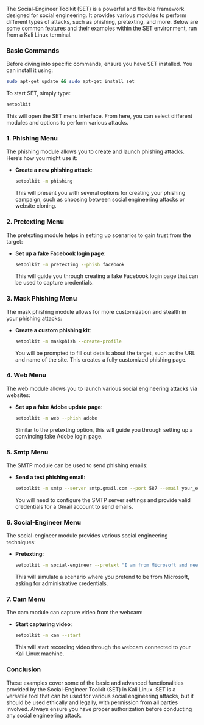  The Social-Engineer Toolkit (SET) is a powerful and flexible framework designed for social engineering. It provides various modules to perform different types of attacks, such as phishing, pretexting, and more. Below are some common features and their examples within the SET environment, run from a Kali Linux terminal.

### Basic Commands
Before diving into specific commands, ensure you have SET installed. You can install it using:
```bash
sudo apt-get update && sudo apt-get install set
```
To start SET, simply type:
```bash
setoolkit
```
This will open the SET menu interface. From here, you can select different modules and options to perform various attacks.

### 1. Phishing Menu
The phishing module allows you to create and launch phishing attacks. Here’s how you might use it:
- **Create a new phishing attack**:
  ```bash
  setoolkit -m phishing
  ```
  This will present you with several options for creating your phishing campaign, such as choosing between social engineering attacks or website cloning.

### 2. Pretexting Menu
The pretexting module helps in setting up scenarios to gain trust from the target:
- **Set up a fake Facebook login page**:
  ```bash
  setoolkit -m pretexting --phish facebook
  ```
  This will guide you through creating a fake Facebook login page that can be used to capture credentials.

### 3. Mask Phishing Menu
The mask phishing module allows for more customization and stealth in your phishing attacks:
- **Create a custom phishing kit**:
  ```bash
  setoolkit -m maskphish --create-profile
  ```
  You will be prompted to fill out details about the target, such as the URL and name of the site. This creates a fully customized phishing page.

### 4. Web Menu
The web module allows you to launch various social engineering attacks via websites:
- **Set up a fake Adobe update page**:
  ```bash
  setoolkit -m web --phish adobe
  ```
  Similar to the pretexting option, this will guide you through setting up a convincing fake Adobe login page.

### 5. Smtp Menu
The SMTP module can be used to send phishing emails:
- **Send a test phishing email**:
  ```bash
  setoolkit -m smtp --server smtp.gmail.com --port 587 --email your_email@example.com --password 'your_password'
  ```
  You will need to configure the SMTP server settings and provide valid credentials for a Gmail account to send emails.

### 6. Social-Engineer Menu
The social-engineer module provides various social engineering techniques:
- **Pretexting**:
  ```bash
  setoolkit -m social-engineer --pretext "I am from Microsoft and need access to your system"
  ```
  This will simulate a scenario where you pretend to be from Microsoft, asking for administrative credentials.

### 7. Cam Menu
The cam module can capture video from the webcam:
- **Start capturing video**:
  ```bash
  setoolkit -m cam --start
  ```
  This will start recording video through the webcam connected to your Kali Linux machine.

### Conclusion
These examples cover some of the basic and advanced functionalities provided by the Social-Engineer Toolkit (SET) in Kali Linux. SET is a versatile tool that can be used for various social engineering attacks, but it should be used ethically and legally, with permission from all parties involved. Always ensure you have proper authorization before conducting any social engineering attack.

